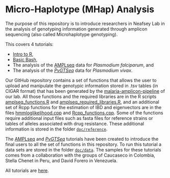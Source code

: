 # Micro-Haplotype (MHap) Analysis

The purpose of this repository is to introduce researchers in Neafsey Lab in the analysis of genotyping information generated through amplicon sequencing (also called Microhaplotype genotyping).

This covers 4 tutorials:

- [Intro to R](https://paulonvnv.github.io/MHap-Analysis/Intro_to_R.html),
- [Basic Bash](https://paulonvnv.github.io/MHap-Analysis/basic_bash.html),
- The analysis of the [AMPLseq](https://paulonvnv.github.io/MHap-Analysis/MHapPfalciparum.html) data for *Plasmodium falciparum*, and
- The analysis of the [*PvGTSeq*](https://paulonvnv.github.io/MHap-Analysis/MHapPvivax.html) data for *Plasmodium vivax*.

Our GitHub repository contains a set of functions that allows the user to upload and manipulate the genotypic information stored in .tsv tables (in CIGAR format) that has been generated by the [malaria-amplicon-pipeline](https://github.com/broadinstitute/malaria-amplicon-pipeline) of our lab. All those functions and the required libraries are in the R scripts [amplseq_functions.R](https://github.com/Paulonvnv/MHap-Analysis/blob/main/docs/functions_and_libraries/amplseq_functions.R) and [amplseq_required_libraries.R](https://github.com/Paulonvnv/MHap-Analysis/blob/main/docs/functions_and_libraries/amplseq_required_libraries.R), and an additional set of Rcpp functions for the estimation of IBD and eigenvectors are in the files [hmmloglikelihood.cpp](https://github.com/Paulonvnv/MHap-Analysis/blob/main/docs/functions_and_libraries/hmmloglikelihood.cpp) and [Rcpp_functions.cpp](https://github.com/Paulonvnv/MHap-Analysis/blob/main/docs/functions_and_libraries/Rcpp_functions.cpp). Some of the functions require additional input files such as fasta files for reference strains or tables of alleles associated with drug resistance. These additional information is stored in the folder [`doc/reference`](https://github.com/Paulonvnv/MHap-Analysis/tree/main/docs/reference).

The [AMPLseq](https://paulonvnv.github.io/MHap-Analysis/MHapPfalciparum.html) and [*PvGTSeq*](https://paulonvnv.github.io/MHap-Analysis/MHapPvivax.html) tutorials have been created to introduce the final users to all the set of functions in this repository. To run this tutorial a data sets are stored in the folder [`doc/data`](https://github.com/Paulonvnv/MHap-Analysis/tree/main/docs/data). The samples for these tutorials comes from a collaboration with the groups of Caucaseco in Colombia, Stella Chenet in Peru, and David Forero in Venezuela.

All tutorials are [here](https://paulonvnv.github.io/MHap-Analysis/).



